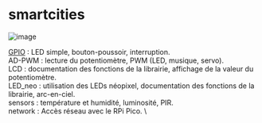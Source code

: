 # smartcities
![image](https://user-images.githubusercontent.com/124878705/217785334-c6390d11-3a1c-4384-9215-b46f3d40492a.png)


[GPIO](GPIO) : LED simple, bouton-poussoir, interruption.
\
AD-PWM : lecture du potentiomètre, PWM (LED, musique, servo).
\
LCD : documentation des fonctions de la librairie, affichage de la valeur du potentiomètre.
\
LED_neo : utilisation des LEDs néopixel, documentation des fonctions de la librairie, arc-en-ciel.
\
sensors : température et humidité, luminosité, PIR.
\
network : Accès réseau avec le RPi Pico.
\
